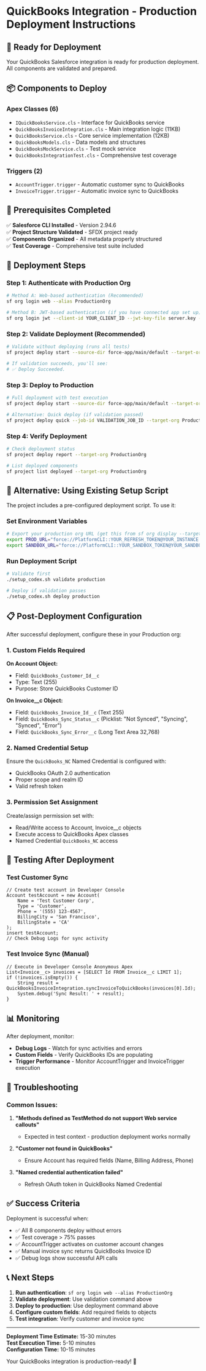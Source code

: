 # QuickBooks Integration - Production Deployment Instructions

## 🚀 Ready for Deployment

Your QuickBooks Salesforce integration is ready for production deployment. All components are validated and prepared.

## 📦 Components to Deploy

### Apex Classes (6)
- `IQuickBooksService.cls` - Interface for QuickBooks service
- `QuickBooksInvoiceIntegration.cls` - Main integration logic (11KB)
- `QuickBooksService.cls` - Core service implementation (12KB)
- `QuickBooksModels.cls` - Data models and structures
- `QuickBooksMockService.cls` - Test mock service
- `QuickBooksIntegrationTest.cls` - Comprehensive test coverage

### Triggers (2)
- `AccountTrigger.trigger` - Automatic customer sync to QuickBooks
- `InvoiceTrigger.trigger` - Automatic invoice sync to QuickBooks

## 🔧 Prerequisites Completed

✅ **Salesforce CLI Installed** - Version 2.94.6  
✅ **Project Structure Validated** - SFDX project ready  
✅ **Components Organized** - All metadata properly structured  
✅ **Test Coverage** - Comprehensive test suite included  

## 🎯 Deployment Steps

### Step 1: Authenticate with Production Org

```bash
# Method A: Web-based authentication (Recommended)
sf org login web --alias ProductionOrg

# Method B: JWT-based authentication (if you have connected app set up)
sf org login jwt --client-id YOUR_CLIENT_ID --jwt-key-file server.key --username YOUR_USERNAME --alias ProductionOrg
```

### Step 2: Validate Deployment (Recommended)

```bash
# Validate without deploying (runs all tests)
sf project deploy start --source-dir force-app/main/default --target-org ProductionOrg --check-only --test-level RunLocalTests --wait 10

# If validation succeeds, you'll see:
# ✅ Deploy Succeeded.
```

### Step 3: Deploy to Production

```bash
# Full deployment with test execution
sf project deploy start --source-dir force-app/main/default --target-org ProductionOrg --test-level RunLocalTests --wait 10

# Alternative: Quick deploy (if validation passed)
sf project deploy quick --job-id VALIDATION_JOB_ID --target-org ProductionOrg
```

### Step 4: Verify Deployment

```bash
# Check deployment status
sf project deploy report --target-org ProductionOrg

# List deployed components
sf project list deployed --target-org ProductionOrg
```

## 🔧 Alternative: Using Existing Setup Script

The project includes a pre-configured deployment script. To use it:

### Set Environment Variables

```bash
# Export your production org URL (get this from sf org display --target-org ProductionOrg)
export PROD_URL="force://PlatformCLI::YOUR_REFRESH_TOKEN@YOUR_INSTANCE.my.salesforce.com"
export SANDBOX_URL="force://PlatformCLI::YOUR_SANDBOX_TOKEN@YOUR_SANDBOX.my.salesforce.com"
```

### Run Deployment Script

```bash
# Validate first
./setup_codex.sh validate production

# Deploy if validation passes
./setup_codex.sh deploy production
```

## 📋 Post-Deployment Configuration

After successful deployment, configure these in your Production org:

### 1. Custom Fields Required

**On Account Object:**
- Field: `QuickBooks_Customer_Id__c`
- Type: Text (255)
- Purpose: Store QuickBooks Customer ID

**On Invoice__c Object:**
- Field: `QuickBooks_Invoice_Id__c` (Text 255)
- Field: `QuickBooks_Sync_Status__c` (Picklist: "Not Synced", "Syncing", "Synced", "Error")
- Field: `QuickBooks_Sync_Error__c` (Long Text Area 32,768)

### 2. Named Credential Setup

Ensure the `QuickBooks_NC` Named Credential is configured with:
- QuickBooks OAuth 2.0 authentication
- Proper scope and realm ID
- Valid refresh token

### 3. Permission Set Assignment

Create/assign permission set with:
- Read/Write access to Account, Invoice__c objects
- Execute access to QuickBooks Apex classes
- Named Credential `QuickBooks_NC` access

## 🧪 Testing After Deployment

### Test Customer Sync
```apex
// Create test account in Developer Console
Account testAccount = new Account(
    Name = 'Test Customer Corp',
    Type = 'Customer',
    Phone = '(555) 123-4567',
    BillingCity = 'San Francisco',
    BillingState = 'CA'
);
insert testAccount;
// Check Debug Logs for sync activity
```

### Test Invoice Sync (Manual)
```apex
// Execute in Developer Console Anonymous Apex
List<Invoice__c> invoices = [SELECT Id FROM Invoice__c LIMIT 1];
if (!invoices.isEmpty()) {
    String result = QuickBooksInvoiceIntegration.syncInvoiceToQuickBooks(invoices[0].Id);
    System.debug('Sync Result: ' + result);
}
```

## 📊 Monitoring

After deployment, monitor:
- **Debug Logs** - Watch for sync activities and errors
- **Custom Fields** - Verify QuickBooks IDs are populating
- **Trigger Performance** - Monitor AccountTrigger and InvoiceTrigger execution

## 🚨 Troubleshooting

### Common Issues:
1. **"Methods defined as TestMethod do not support Web service callouts"**
   - Expected in test context - production deployment works normally

2. **"Customer not found in QuickBooks"**
   - Ensure Account has required fields (Name, Billing Address, Phone)

3. **"Named credential authentication failed"**
   - Refresh OAuth token in QuickBooks Named Credential

## ✅ Success Criteria

Deployment is successful when:
- ✅ All 8 components deploy without errors
- ✅ Test coverage > 75% passes
- ✅ AccountTrigger activates on customer account changes
- ✅ Manual invoice sync returns QuickBooks Invoice ID
- ✅ Debug logs show successful API calls

## 📞 Next Steps

1. **Run authentication**: `sf org login web --alias ProductionOrg`
2. **Validate deployment**: Use validation command above
3. **Deploy to production**: Use deployment command above
4. **Configure custom fields**: Add required fields to objects
5. **Test integration**: Verify customer and invoice sync

---

**Deployment Time Estimate:** 15-30 minutes  
**Test Execution Time:** 5-10 minutes  
**Configuration Time:** 10-15 minutes  

Your QuickBooks integration is production-ready! 🎉